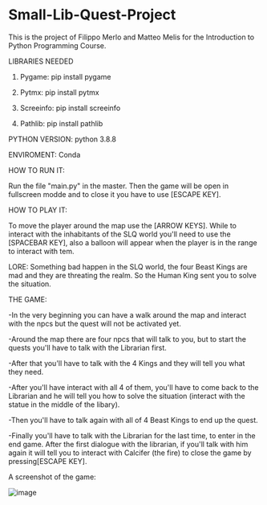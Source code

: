 # Small-Lib-Quest-Project

This is the project of Filippo Merlo and Matteo Melis for the Introduction to Python Programming Course.

LIBRARIES NEEDED

1) Pygame:
    pip install pygame

2) Pytmx:
    pip install pytmx

3) Screeinfo:
    pip install screeinfo

4) Pathlib:
    pip install pathlib
 
PYTHON VERSION:
python 3.8.8

ENVIROMENT:
Conda

HOW TO RUN IT:

Run the file "main.py" in the master. Then the game will be open in fullscreen modde and to close it you have to use [ESCAPE KEY].

HOW TO PLAY IT:

To move the player around the map use the [ARROW KEYS]. While to interact with the inhabitants of the SLQ world you'll need to use the [SPACEBAR KEY], also a balloon will appear when the player is in the range to interact with tem.

LORE:
Something bad happen in the SLQ world, the four Beast Kings are mad and they are threating the realm. So the Human King sent you to solve the situation.

THE GAME:

-In the very beginning you can have a walk around the map and interact with the npcs but the quest will not be activated yet.

-Around the map there are four npcs that will talk to you, but to start the quests you'll have to talk with the Librarian first. 

-After that you'll have to talk with the 4 Kings and they will tell you what they need. 

-After you'll have interact with all 4 of them, you'll have to come back to the Librarian and he will  tell you how to solve the situation (interact with the statue in the middle of the libary).

-Then you'll have to talk again with all of 4 Beast Kings to end up the quest.

-Finally you'll have to talk with the Librarian for the last time, to enter in the end game. After the first dialogue with the librarian, if you'll talk with him again it will tell you to interact with Calcifer (the fire) to close the game by pressing[ESCAPE KEY].

A screenshot of the game:

![image](https://user-images.githubusercontent.com/105349553/212478938-5c6e8a54-9e40-42c5-ba01-80a2de2183e1.png)





